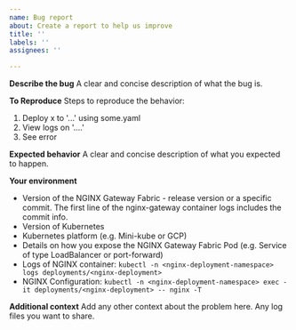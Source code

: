```yaml
---
name: Bug report
about: Create a report to help us improve
title: ''
labels: ''
assignees: ''

---
```


**Describe the bug**
A clear and concise description of what the bug is.

**To Reproduce**
Steps to reproduce the behavior:
1. Deploy x to '...' using some.yaml
2. View logs on '....'
3. See error

**Expected behavior**
A clear and concise description of what you expected to happen.

**Your environment**
* Version of the NGINX Gateway Fabric - release version or a specific commit. The first line of the nginx-gateway container logs includes the commit info.
* Version of Kubernetes
* Kubernetes platform (e.g. Mini-kube or GCP)
* Details on how you expose the NGINX Gateway Fabric Pod (e.g. Service of type LoadBalancer or port-forward)
* Logs of NGINX container: `kubectl -n <nginx-deployment-namespace> logs deployments/<nginx-deployment>`
* NGINX Configuration: `kubectl -n <nginx-deployment-namespace> exec -it deployments/<nginx-deployment> -- nginx -T`

**Additional context**
Add any other context about the problem here. Any log files you want to share.
